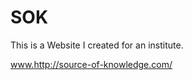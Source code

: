 # SOK

 This is a Website I created for an institute.

 [www.](http://source-of-knowledge.com/)http://source-of-knowledge.com/
